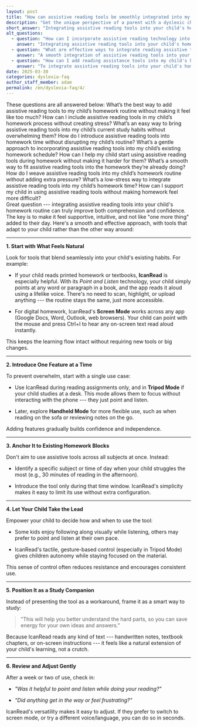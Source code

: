 ```yaml
---
layout: post
title: "How can assistive reading tools be smoothly integrated into my child's current homework routine without causing overwhelm?"
description: "Get the unique perspective of a parent with a dyslexic child. His answer is: Integrating assistive reading tools into your child's homework routine offers notable benefits..."
short_answer: "Integrating assistive reading tools into your child's homework routine offers notable benefits by boosting comprehension and confidence while easing study-related frustrations. A key strategy is to introduce these tools gradually, beginning with functions that align with your child's current habits. For instance, using IcanRead's Point and Listen feature lets your child access text simply by pointing, making printed homework more accessible. In addition, IcanRead's Screen Mode works with digital assignments, reading on-screen content aloud seamlessly without interrupting the study flow. Start by using one feature at a time; for example, begin with Tripod Mode during a dedicated homework period to prevent overwhelming your child with too many changes at once. Later, as comfort grows, introduce flexible options like Handheld Mode for varied study environments. Present the tool as a supportive study companion rather than an extra chore, so your child feels empowered to manage their learning. Regular check-ins after a week or two provide opportunities to adjust usage based on your child's experience. This thoughtful, incremental integration ensures that the assistive tool remains a helpful resource, reinforcing reading skills and academic confidence while fitting naturally into an established homework routine. This gradual approach nurtures success and reduces study stress overall."
alt_questions:
  - question: "How can I incorporate assistive reading technology into my child's homework schedule without increasing their stress?"
    answer: "Integrating assistive reading tools into your child's homework routine can be achieved smoothly by starting with methods that feel familiar. When your child works with printed materials, IcanRead's Point and Listen feature enables them to simply point at text to have it read aloud, keeping their routine intact. For digital tasks, IcanRead's Screen Mode functions with various programs, providing immediate audio feedback with a simple command. Begin by focusing on a single feature, such as using IcanRead in Tripod Mode during designated reading periods, so as not to overwhelm them. Once they are comfortable, gradually introduce additional functions like Handheld Mode for more versatile use in different settings. It is advisable to integrate the tool during specific homework segments where reading proves challenging. Empower your child to control the use of the tool, which builds confidence and reduces resistance. Present the assistive tool as a study ally rather than an added burden. After one or two weeks, review its impact and adjust the settings—such as switching modes or voices—to ensure that it continues to support learning effectively."
  - question: "What are effective ways to integrate reading assistive tools into my child's study routine while keeping the process simple?"
    answer: "A smooth integration of assistive reading tools into your child's study routine begins with building on their existing habits. For printed homework, IcanRead's Point and Listen feature allows your child to simply point at any text to hear it read aloud, preserving their natural reading process. For digital assignments, IcanRead's Screen Mode offers seamless audio support with minimal disruption. It is best to start with one function at a time—using IcanRead in Tripod Mode for focused reading sessions can prevent overwhelming them with multiple changes at once. Gradually, additional features like Handheld Mode can be introduced for flexibility in different learning environments. Linking the tool to a specific subject or time block where reading challenges occur minimizes stress. Encourage your child to determine how and when to use the tool, which fosters independence and reduces resistance. By framing the tool as a helpful study companion rather than a cumbersome extra step, it becomes an integral part of learning. Regular follow-ups and adjustments, such as changing the voice or switching modes, help maintain its effectiveness over time."
  - question: "How can I add reading assistance tools into my child's homework practice in a way that does not add extra burden?"
    answer: "To integrate assistive reading tools into your child's homework practice without extra burden, begin by aligning the technology with their current habits. When dealing with printed texts, IcanRead's Point and Listen feature allows your child to point at words or paragraphs and have them read aloud naturally, maintaining a familiar routine. For digital homework, IcanRead's Screen Mode can be activated with a simple command to read on-screen content instantly. Start with one function, such as using IcanRead in Tripod Mode during designated reading times, so as not to overwhelm your child. As they become more comfortable, introduce additional functions like Handheld Mode for use in varied settings. It is effective to apply the tool during specific periods when reading is particularly challenging, rather than across all subjects. Allow your child to decide the best way to use the tool, thereby promoting self-reliance and reducing resistance. Present the tool as a supportive study partner instead of an additional task. Finally, review its use after a week or two and adjust settings like voice or mode as needed to ensure it continues to effectively enhance learning."
date: 2025-03-30
categories: dyslexia-faq
author_staff_member: adam
permalink: /en/dyslexia-faq/4/
---
```

<div class="paraphrases">
These questions are all answered below:
What’s the best way to add assistive reading tools to my child’s homework routine without making it feel like too much?
How can I include assistive reading tools in my child’s homework process without creating stress?
What’s an easy way to bring assistive reading tools into my child’s current study habits without overwhelming them?
How do I introduce assistive reading tools into homework time without disrupting my child’s routine?
What’s a gentle approach to incorporating assistive reading tools into my child’s existing homework schedule?
How can I help my child start using assistive reading tools during homework without making it harder for them?
What’s a smooth way to fit assistive reading tools into the homework they’re already doing?
How do I weave assistive reading tools into my child’s homework routine without adding extra pressure?
What’s a low-stress way to integrate assistive reading tools into my child’s homework time?
How can I support my child in using assistive reading tools without making homework feel more difficult?
</div>
Great question --- integrating assistive reading tools into your child's homework routine can truly improve both comprehension and confidence. The key is to make it feel supportive, intuitive, and not like "one more thing" added to their day. Here's a smooth and effective approach, with tools that adapt to your child rather than the other way around:

* * * * *

**1\. Start with What Feels Natural**

Look for tools that blend seamlessly into your child's existing habits. For example:

-  If your child reads printed homework or textbooks, **IcanRead** is especially helpful. With its *Point and Listen* technology, your child simply points at any word or paragraph in a book, and the app reads it aloud using a lifelike voice. There's no need to scan, highlight, or upload anything --- the routine stays the same, just more accessible.

-  For digital homework, IcanRead's **Screen Mode** works across any app (Google Docs, Word, Outlook, web browsers). Your child can point with the mouse and press Ctrl+I to hear any on-screen text read aloud instantly.

This keeps the learning flow intact without requiring new tools or big changes.

* * * * *

**2\. Introduce One Feature at a Time**

To prevent overwhelm, start with a single use case:

-  Use IcanRead during reading assignments only, and in **Tripod Mode** if your child studies at a desk. This mode allows them to focus without interacting with the phone --- they just point and listen.

-  Later, explore **Handheld Mode** for more flexible use, such as when reading on the sofa or reviewing notes on the go.

Adding features gradually builds confidence and independence.

* * * * *

**3\. Anchor It to Existing Homework Blocks**

Don't aim to use assistive tools across all subjects at once. Instead:

-  Identify a specific subject or time of day when your child struggles the most (e.g., 30 minutes of reading in the afternoon).

-  Introduce the tool only during that time window. IcanRead's simplicity makes it easy to limit its use without extra configuration.

* * * * *

**4\. Let Your Child Take the Lead**

Empower your child to decide how and when to use the tool:

-  Some kids enjoy following along visually while listening, others may prefer to point and listen at their own pace.

-  IcanRead's tactile, gesture-based control (especially in Tripod Mode) gives children autonomy while staying focused on the material.

This sense of control often reduces resistance and encourages consistent use.

* * * * *

**5\. Position It as a Study Companion**

Instead of presenting the tool as a workaround, frame it as a smart way to study:

> "This will help you better understand the hard parts, so you can save energy for your own ideas and answers."

Because IcanRead reads any kind of text --- handwritten notes, textbook chapters, or on-screen instructions --- it feels like a natural extension of your child's learning, not a crutch.

* * * * *

**6\. Review and Adjust Gently**

After a week or two of use, check in:

-  *"Was it helpful to point and listen while doing your reading?"*

-  *"Did anything get in the way or feel frustrating?"*

IcanRead's versatility makes it easy to adjust. If they prefer to switch to screen mode, or try a different voice/language, you can do so in seconds.

